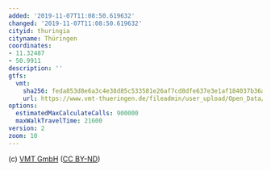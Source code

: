 ```yaml
---
added: '2019-11-07T11:08:50.619632'
changed: '2019-11-07T11:08:50.619632'
cityid: thuringia
cityname: Thüringen
coordinates:
- 11.32487
- 50.9911
description: ''
gtfs:
  vmt:
    sha256: feda853d8e6a3c4e38d85c533581e26af7cd8dfe637e3e1af184037b36ac5bcf
    url: https://www.vmt-thueringen.de/fileadmin/user_upload/Open_Data/VMT_GTFS.zip
options:
  estimatedMaxCalculateCalls: 900000
  maxWalkTravelTime: 21600
version: 2
zoom: 10
---
```


(c) [VMT GmbH](https://www.vmt-thueringen.de) ([CC BY-ND](https://creativecommons.org/licenses/by-nd/2.0/de/))
